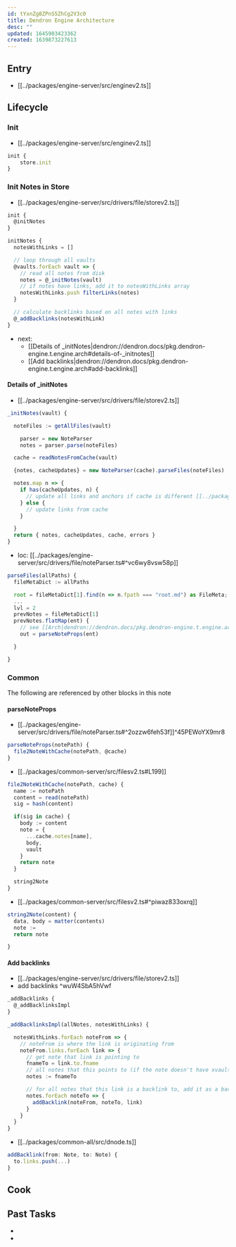 ```yaml
---
id: tYxnZg8ZPnS5ZhCg2V3c0
title: Dendron Engine Architecture
desc: ""
updated: 1645903423362
created: 1639873227613
---
```


## Entry

- [[../packages/engine-server/src/enginev2.ts]]

## Lifecycle

### Init

- [[../packages/engine-server/src/enginev2.ts]]

```ts
init {
	store.init
}

```

### Init Notes in Store
- [[../packages/engine-server/src/drivers/file/storev2.ts]]


```ts
init {
  @initNotes
}

initNotes {
  notesWithLinks = []

  // loop through all vaults
  @vaults.forEach vault => {
    // read all notes from disk
    notes = @_initNotes(vault)
    // if notes have links, add it to notesWithLinks array
    notesWithLinks.push filterLinks(notes)
  }

  // calculate backlinks based on all notes with links
  @_addBacklinks(notesWithLink)
}
```
- next:
  - [[Details of _initNotes|dendron://dendron.docs/pkg.dendron-engine.t.engine.arch#details-of-_initnotes]]
  - [[Add backlinks|dendron://dendron.docs/pkg.dendron-engine.t.engine.arch#add-backlinks]]


#### Details of _initNotes
- [[../packages/engine-server/src/drivers/file/storev2.ts]]
```ts
_initNotes(vault) {

  noteFiles := getAllFiles(vault)

	parser = new NoteParser
	notes = parser.parse(noteFiles)

  cache = readNotesFromCache(vault)

  {notes, cacheUpdates} = new NoteParser(cache).parseFiles(noteFiles)

  notes.map n => {
    if has(cacheUpdates, n) {
      // update all links and anchors if cache is different [[../packages/engine-server/src/drivers/file/storev2.ts#^link-anchor]]
    } else {
      // update links from cache
    }

  }
  return { notes, cacheUpdates, cache, errors }
}
```

- loc: [[../packages/engine-server/src/drivers/file/noteParser.ts#^vc6wy8vsw58p]]

```ts
parseFiles(allPaths) {
  fileMetaDict := allPaths

  root = fileMetaDict[1].find(n => n.fpath === "root.md") as FileMeta;
  ...
  lvl = 2
  prevNotes = fileMetaDict[1]
  prevNotes.flatMap(ent) {
    // see [[Arch|dendron://dendron.docs/pkg.dendron-engine.t.engine.arch#^45PEWoYX9mr8]]
    out = parseNoteProps(ent)

  }

}
```

### Common

The following are referenced by other blocks in this note

#### parseNoteProps
- [[../packages/engine-server/src/drivers/file/noteParser.ts#^2ozzw6feh53f]]^45PEWoYX9mr8

```ts
parseNoteProps(notePath) {
  file2NoteWithCache(notePath, @cache)
}
```

- [[../packages/common-server/src/filesv2.ts#L199]]

```ts
file2NoteWithCache(notePath, cache) {
  name := notePath
  content = read(notePath)
  sig = hash(content)

  if(sig in cache) {
    body := content
    note = {
      ...cache.notes[name],
      body,
      vault
    }
    return note
  }

  string2Note
}
```

- [[../packages/common-server/src/filesv2.ts#^piwaz833oxrq]]

```ts
string2Note(content) {
  data, body = matter(contents)
  note :=
  return note

}
```


#### Add backlinks
- [[../packages/engine-server/src/drivers/file/storev2.ts]]
- add backlinks ^wuW4SbA5hVwf

```ts
_addBacklinks {
  @_addBacklinksImpl
}

_addBacklinksImpl(allNotes, notesWithLinks) {

  notesWithLinks.forEach noteFrom => {
    // noteFrom is where the link is originating from
    noteFrom.links.forEach link => {
      // get note that link is pointing to
      fnameTo = link.to.fname
      // all notes that this points to (if the note doesn't have xvault link, the same note name might exist in multiple vaults)
      notes := fnameTo

      // for all notes that this link is a backlink to, add it as a backlink for that note
      notes.forEach noteTo => {
        addBacklink(noteFrom, noteTo, link)
      }
    }
  }
}
```

- [[../packages/common-all/src/dnode.ts]]
```ts
addBacklink(from: Note, to: Note) {
  to.links.push(...)
}

```

<!-- Anything else that is useful to lookup -->

## Cook

<!-- How to do common operations with this code -->

## Past Tasks

<!-- Link to past pull requests and commits on this given module  -->

- [^store]: [[../packages/engine-server/src/drivers/file/storev2.ts#L1013]]
- [^store-write]: [[../packages/engine-server/src/drivers/file/storev2.ts#L1013]]

